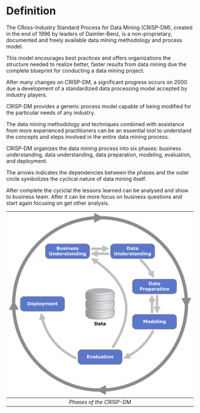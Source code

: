 Definition
====================================

The CRoss-Industry Standard Process for Data Mining (CRISP-DM), created in the end of 1996 by leaders of Daimler-Benz, is a non-proprietary, documented and freely available data mining methodology and process model.

This model encourages best practices and offers organizations the structure needed to realize better, faster results from data mining due the complete blueprint for conducting a data mining project.

After many changes on CRISP-DM, a significant progress occurs on 2000 due a development of a standardized data processing model accepted by industry players.

CRISP-DM provides a generic process model capable of being modified for the particular needs of any industry.

The data mining methodology and techniques combined with assistance from more experienced practitioners can be an essential tool to understand the concepts and steps involved in the entire data mining process.

CRISP-DM organizes the data mining process into six phases: business understanding, data understanding, data preparation, modeling, evaluation, and deployment.

The arrows indicates the dependencies between the phases and the outer circle symbolizes the cyclical nature of data mining itself.

After complete the cyciclal the lessons learned can be analysed and show to business team. After it can be more focus on business questions and start again focusing on get other analysis.

| ![Crispdm.png](/images/Crispdm.png) | 
|:--:| 
| *Phases of the CRISP-DM* |
